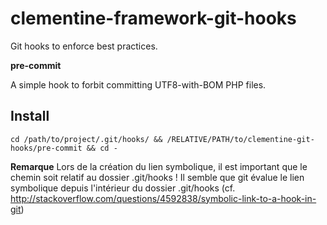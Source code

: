 clementine-framework-git-hooks
==============================

Git hooks to enforce best practices.

__pre-commit__

A simple hook to forbit committing UTF8-with-BOM PHP files.

Install
---

```
cd /path/to/project/.git/hooks/ && /RELATIVE/PATH/to/clementine-git-hooks/pre-commit && cd -
```

__Remarque__
Lors de la création du lien symbolique, il est important que le chemin soit relatif au dossier .git/hooks ! Il semble que git évalue le lien symbolique depuis l'intérieur du dossier .git/hooks (cf. http://stackoverflow.com/questions/4592838/symbolic-link-to-a-hook-in-git)
